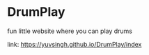 # DrumPlay
fun little website where you can play drums

link:
https://yuvsingh.github.io/DrumPlay/index
